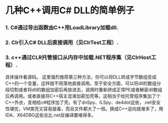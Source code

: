 # 几种C++调用C# DLL的简单例子  

### 1. C#通过导出函数由C++用LoadLibrary加载dll.  

### 2. Clr引入C# DLL后直接调用（见ClrTest工程）.  

### 3. c++通过CLR托管接口从内存中加载.NET程序集（见ClrHost工程）.   

具体操作看源码。
这里强烈推荐第三种方法，你可以将DLL转成字节数组变成C++的一个变量，这样就不用落地直接调用。至于安全方面，可以将dll的数组分段切割或者将dll的数组加密后再放进去，调用时重新拼成正常PE或者解密dll数组后再调用。或者直接将C++宿主混淆加密加壳等。这相当于给托管程序集加了个C++外衣，变相给c#程序加了壳。有了dnSpy、ILSpy、de4dot这些，.net安全性堪忧，VM类壳又容易报毒，而且文件都大了一倍。换成C++逆向就难多了，用IDA、X64DBG这些总比.net反编译要难得多。
